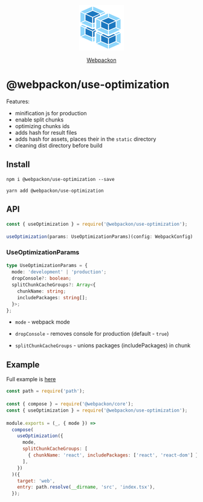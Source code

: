 <p align="center">
  <img src='https://raw.githubusercontent.com/AndTem/webpackon/master/images/logo.svg' height='120' width='120'>
</p>
<p align="center">
  <a href="https://github.com/AndTem/webpackon#readme">Webpackon</a>
</p>

# @webpackon/use-optimization

Features:
- minification js for production
- enable split chunks
- optimizing chunks ids
- adds hash for result files
- adds hash for assets, places their in the ```static``` directory
- cleaning dist directory before build

## Install
```shell
npm i @webpackon/use-optimization --save
```

```shell
yarn add @webpackon/use-optimization
```

## API

```ts
const { useOptimization } = require('@webpackon/use-optimization');

useOptimization(params: UseOptimizationParams)(config: WebpackConfig)
```

### UseOptimizationParams
```ts
type UseOptimizationParams = {
  mode: 'development' | 'production';
  dropConsole?: boolean;
  splitChunkCacheGroups?: Array<{
    chunkName: string;
    includePackages: string[];
  }>;
};
```

- ```mode``` - webpack mode

- ```dropConsole``` - removes console for production (default - ```true```)

- ```splitChunkCacheGroups``` - unions packages (includePackages) in chunk

## Example
Full example is [here](https://github.com/AndTem/webpackon/tree/master/examples/react-config)

```js
const path = require('path');

const { compose } = require('@webpackon/core');
const { useOptimization } = require('@webpackon/use-optimization');

module.exports = (_, { mode }) =>
  compose(
    useOptimization({
      mode,
      splitChunkCacheGroups: [
        { chunkName: 'react', includePackages: ['react', 'react-dom'] },
      ],
    })
  )({
    target: 'web',
    entry: path.resolve(__dirname, 'src', 'index.tsx'),
  });
```
